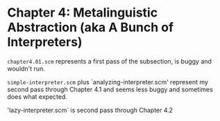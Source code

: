 Chapter 4: Metalinguistic Abstraction (aka A Bunch of Interpreters)
===================================================================

`chapter4.01.scm` represents a first pass of the subsection, is buggy
and wouldn't run.

`simple-interpreter.scm` plus `analyzing-interpreter.scm' represent my
second pass through Chapter 4.1 and seems less buggy and sometimes
does what expected.

'lazy-interpreter.scm` is second pass through Chapter 4.2
